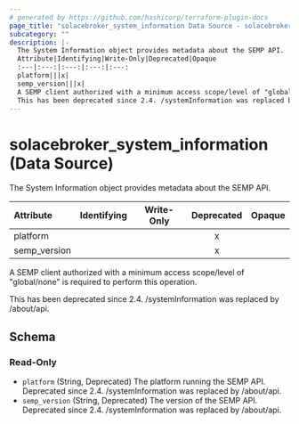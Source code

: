 ```yaml
---
# generated by https://github.com/hashicorp/terraform-plugin-docs
page_title: "solacebroker_system_information Data Source - solacebroker"
subcategory: ""
description: |-
  The System Information object provides metadata about the SEMP API.
  Attribute|Identifying|Write-Only|Deprecated|Opaque
  :---|:---:|:---:|:---:|:---:
  platform|||x|
  semp_version|||x|
  A SEMP client authorized with a minimum access scope/level of "global/none" is required to perform this operation.
  This has been deprecated since 2.4. /systemInformation was replaced by /about/api.
---
```


# solacebroker_system_information (Data Source)

The System Information object provides metadata about the SEMP API.


Attribute|Identifying|Write-Only|Deprecated|Opaque
:---|:---:|:---:|:---:|:---:
platform|||x|
semp_version|||x|



A SEMP client authorized with a minimum access scope/level of "global/none" is required to perform this operation.

This has been deprecated since 2.4. /systemInformation was replaced by /about/api.



<!-- schema generated by tfplugindocs -->
## Schema

### Read-Only

- `platform` (String, Deprecated) The platform running the SEMP API. Deprecated since 2.4. /systemInformation was replaced by /about/api.
- `semp_version` (String, Deprecated) The version of the SEMP API. Deprecated since 2.4. /systemInformation was replaced by /about/api.


